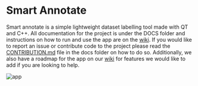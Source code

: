 # Smart Annotate

Smart annotate is a simple lightweight dataset labelling tool made with QT and C++. All documentation for the project is under the DOCS folder and instructions on how to run and use the app are on the [wiki](https://github.com/amansahil/Group_24_SDI_SOFT20091/wiki#pages). If you would like to report an issue or contribute code to the project please read the [CONTRIBUTION.md](https://github.com/amansahil/Group_24_SDI_SOFT20091/blob/master/DOCS/CONTRIBUTION.md) file in the docs folder on how to do so. Additionally, we also have a roadmap for the app on our [wiki](https://github.com/amansahil/Group_24_SDI_SOFT20091/wiki/Roadmap) for features we would like to add if you are looking to help.

![app](https://user-images.githubusercontent.com/33552991/74864431-76415d00-5347-11ea-9cfe-8c73fa1c44ea.png)